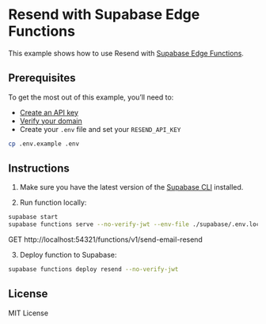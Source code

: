# Resend with Supabase Edge Functions

This example shows how to use Resend with [Supabase Edge Functions](https://supabase.com/docs/guides/functions).

## Prerequisites

To get the most out of this example, you’ll need to:

- [Create an API key](https://resend.com/api-keys)
- [Verify your domain](https://resend.com/domains)
- Create your `.env` file and set your `RESEND_API_KEY`

```bash
cp .env.example .env
```

## Instructions

1. Make sure you have the latest version of the [Supabase CLI](https://supabase.com/docs/guides/cli#installation) installed.

2. Run function locally:

```sh
supabase start
supabase functions serve --no-verify-jwt --env-file ./supabase/.env.local
```

GET http://localhost:54321/functions/v1/send-email-resend

3. Deploy function to Supabase:

```sh
supabase functions deploy resend --no-verify-jwt
```

## License

MIT License
